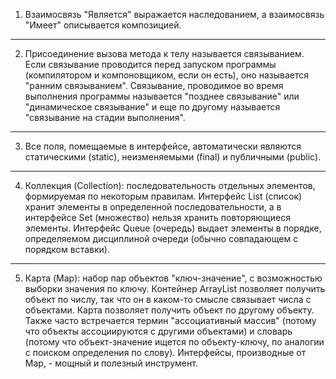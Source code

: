 1. Взаимосвязь "Является" выражается наследованием, 
а взаимосвязь "Имеет" описывается композицией.
______________________________________________________________

2. Присоединение вызова метода к телу называется связыванием.
Если связывание проводится перед запуском программы (компилятором и
компоновщиком, если он есть), оно называется "ранним связыванием".
Связывание, проводимое во время выполнения программы называется 
"позднее связывание" или "динамическое связывание" и еще по другому
называется "связывание на стадии выполнения".
_______________________________________________________________________

3. Все поля, помещаемые в интерфейсе, автоматически являются статическими
(static), неизменяемыми (final) и публичными (public).
__________________________________________________________________________

4. Коллекция (Collection): последовательность отдельных элементов, формируемая
по некоторым правилам. Интерфейс List (список) хранит элементы в определенной
последовательности, а в интерфейсе Set (множество) нельзя хранить повторяющиеся
элементы. Интерфейс Queue (очередь) выдает элементы в порядке, определяемом
дисциплиной очереди (обычно совпадающем с порядком вставки).
________________________________________________________________________________

5. Карта (Map): набор пар объектов "ключ-значение", с возможностью выборки значения
по ключу. Контейнер ArrayList позволяет получить объект по числу, так что он в каком-то
смысле связывает числа с объектами. Карта позволяет получить объект по другому объекту.
Также часто встречается термин "ассоциативный массив" (потому что объекты ассоциируются
с другими объектами) и словарь (потому что объект-значение ищется по объекту-ключу, по 
аналогии с поиском определения по слову). Интерфейсы, производные от Map, - мощный и 
полезный инструмент.